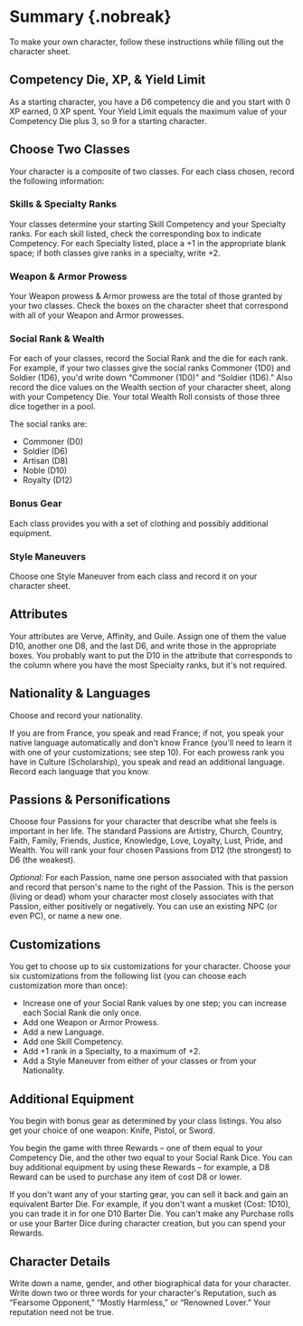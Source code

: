 # Summary {.nobreak}

To make your own character, follow these instructions while filling out the character sheet.

## Competency Die, XP, & Yield Limit

As a starting character, you have a D6 competency die and
you start with 0 XP earned, 0 XP spent. Your Yield Limit equals the
maximum value of your Competency Die plus 3, so 9 for a starting
character.

## Choose Two Classes

Your character is a composite of two classes. For each class chosen, record the following information:

### Skills & Specialty Ranks

Your classes determine your starting Skill Competency and your
Specialty ranks. For each skill listed, check the corresponding box to
indicate Competency. For each Specialty listed, place a +1 in the
appropriate blank space; if both classes give ranks in a specialty,
write +2.

### Weapon & Armor Prowess

Your Weapon prowess & Armor prowess are the total of those
granted by your two classes. Check the boxes on the character sheet that
correspond with all of your Weapon and Armor prowesses.

### Social Rank & Wealth

For each of your classes, record the Social
Rank and the die for each rank. For example, if your two classes give
the social ranks Commoner (1D0) and Soldier (1D6), you'd write down
“Commoner (1D0)” and “Soldier (1D6).” Also record the dice values on the
Wealth section of your character sheet, along with your Competency Die.
Your total Wealth Roll consists of those three dice together in a pool.

The social ranks are:

- Commoner (D0)
- Soldier (D6)
- Artisan (D8)
- Noble (D10)
- Royalty (D12)

### Bonus Gear

Each class provides you with a set of clothing and possibly additional equipment.

### Style Maneuvers

Choose one Style Maneuver from each class and record it on your character sheet.

## Attributes

Your attributes are Verve, Affinity, and Guile. Assign one of
them the value D10, another one D8, and the last D6, and write those in
the appropriate boxes. You probably want to put the D10 in the attribute
that corresponds to the column where you have the most Specialty ranks,
but it's not required.

## Nationality & Languages

Choose and record your nationality.

If you are from France, you speak and read France; if not, you
speak your native language automatically and don't know France
(you'll need to learn it with one of your customizations; see step 10).
For each prowess rank you have in Culture (Scholarship), you speak and
read an additional language. Record each language that you know.

## Passions & Personifications

Choose four Passions for your character that describe what she
feels is important in her life. The standard Passions are Artistry,
Church, Country, Faith, Family, Friends, Justice, Knowledge, Love,
Loyalty, Lust, Pride, and Wealth. You will rank your four chosen
Passions from D12 (the strongest) to D6 (the weakest).

*Optional:* For each Passion, name one person associated with that passion
and record that person's name to the right of the Passion. This is the
person (living or dead) whom your character most closely associates with
that Passion, either positively or negatively. You can use an existing
NPC (or even PC), or name a new one.

## Customizations

You get to choose up to six customizations for your character. Choose
your six customizations from the following list (you can choose each
customization more than once):

- Increase one of your Social Rank values by one step; you can increase each Social Rank die only once.
- Add one Weapon or Armor Prowess.
- Add a new Language.
- Add one Skill Competency.
- Add +1 rank in a Specialty, to a maximum of +2.
- Add a Style Maneuver from either of your classes or from your Nationality.

## Additional Equipment

You begin with bonus gear as determined by your
class listings. You also get your choice of one weapon: Knife, Pistol,
or Sword.

You begin the game with three Rewards – one of them equal to your
Competency Die, and the other two equal to your Social Rank Dice. You
can buy additional equipment by using these Rewards – for example, a D8
Reward can be used to purchase any item of cost D8 or lower.

If you don't want any of your starting gear, you can sell it back and
gain an equivalent Barter Die. For example, if you don't want a musket
(Cost: 1D10), you can trade it in for one D10 Barter Die. You can't make
any Purchase rolls or use your Barter Dice during character creation,
but you can spend your Rewards.

## Character Details

 Write down a name, gender, and other biographical data
for your character. Write down two or three words for your character's
Reputation, such as “Fearsome Opponent,” “Mostly Harmless,” or “Renowned
Lover.” Your reputation need not be true.

